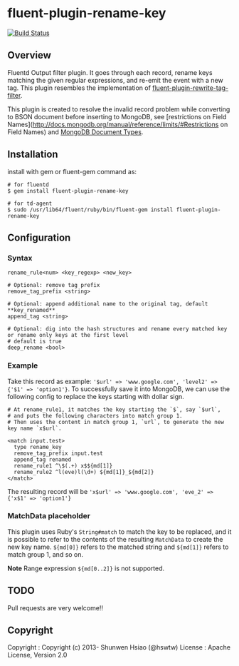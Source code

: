 # fluent-plugin-rename-key

[![Build Status](https://travis-ci.org/shunwen/fluent-plugin-rename-key.png?branch=master)](https://travis-ci.org/shunwen/fluent-plugin-rename-key)

## Overview

Fluentd Output filter plugin. It goes through each record, rename keys matching the given regular expressions, and re-emit the event with a new tag. This plugin resembles the implementation of [fluent-plugin-rewrite-tag-filter](https://github.com/y-ken/fluent-plugin-rewrite-tag-filter).

This plugin is created to resolve the invalid record problem while converting to BSON document before inserting to MongoDB, see [restrictions on Field Names](http://docs.mongodb.org/manual/reference/limits/#Restrictions on Field Names) and [MongoDB Document Types](http://docs.mongodb.org/meta-driver/latest/legacy/bson/#mongodb-document-types).

## Installation

install with gem or fluent-gem command as:

```
# for fluentd
$ gem install fluent-plugin-rename-key

# for td-agent
$ sudo /usr/lib64/fluent/ruby/bin/fluent-gem install fluent-plugin-rename-key
```

## Configuration

### Syntax

```
rename_rule<num> <key_regexp> <new_key>

# Optional: remove tag prefix
remove_tag_prefix <string>

# Optional: append additional name to the original tag, default **key_renamed**
append_tag <string>

# Optional: dig into the hash structures and rename every matched key or rename only keys at the first level
# default is true
deep_rename <bool>
```

### Example

Take this record as example: `'$url' => 'www.google.com', 'level2' => {'$1' => 'option1'}`.
To successfully save it into MongoDB, we can use the following config to replace the keys starting with dollar sign.

```
# At rename_rule1, it matches the key starting the `$`, say `$url`,
# and puts the following characters into match group 1.
# Then uses the content in match group 1, `url`, to generate the new key name `x$url`.

<match input.test>
  type rename_key
  remove_tag_prefix input.test
  append_tag renamed
  rename_rule1 ^\$(.+) x$${md[1]}
  rename_rule2 ^l(eve)l(\d+) ${md[1]}_${md[2]}
</match>
```

The resulting record will be `'x$url' => 'www.google.com', 'eve_2' => {'x$1' => 'option1'}`

### MatchData placeholder

This plugin uses Ruby's `String#match` to match the key to be replaced, and it is possible to refer to the contents of the resulting `MatchData` to create the new key name. `${md[0]}` refers to the matched string and `${md[1]}` refers to match group 1, and so on.

**Note** Range expression ```${md[0..2]}``` is not supported.

## TODO

Pull requests are very welcome!!

## Copyright

Copyright :  Copyright (c) 2013- Shunwen Hsiao (@hswtw)
License   :  Apache License, Version 2.0
